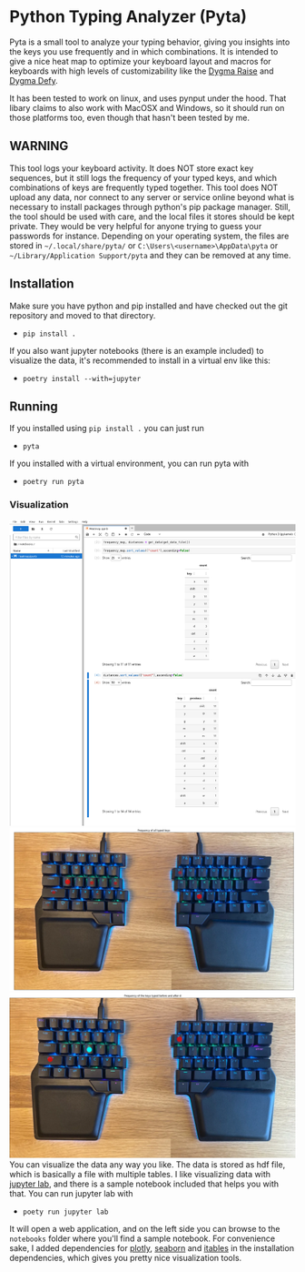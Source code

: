 # Python Typing Analyzer (Pyta)

Pyta is a small tool to analyze your typing behavior, giving you insights into the keys you use frequently and in which combinations. It is intended to give a nice heat map to optimize your keyboard layout and macros for keyboards with high levels of customizability like the [Dygma Raise](https://dygma.com/products/dygma-raise) and [Dygma Defy](https://dygma.com/pages/defy).

It has been tested to work on linux, and uses pynput under the hood. That libary claims to also work with MacOSX and Windows, so it should run on those platforms too, even though that hasn't been tested by me.

## WARNING
This tool logs your keyboard activity. It does NOT store exact key sequences, but it still logs the frequency of your typed keys, and which combinations of keys are frequently typed together. This tool does NOT upload any data, nor connect to any server or service online beyond what is necessary to install packages through python's pip package manager. Still, the tool should be used with care, and the local files it stores should be kept private. They would be very helpful for anyone trying to guess your passwords for instance. Depending on your operating system, the files are stored in `~/.local/share/pyta/` or `C:\Users\<username>\AppData\pyta` or `~/Library/Application Support/pyta` and they can be removed at any time.

## Installation
Make sure you have python and pip installed and have checked out the git repository and moved to that directory.

* `pip install .`

If you also want jupyter notebooks (there is an example included) to visualize the data, it's recommended to install in a virtual env like this:

* `poetry install --with=jupyter`

## Running
If you installed using `pip install .` you can just run
* `pyta`

If you installed with a virtual environment, you can run pyta with

* `poetry run pyta`

### Visualization
![Screenshot of a jupyter notebook showing the most frequent keystrokes and their preceding keystroke frequency](docs/notebook_screenshot.png "Notebook Screenshot")
![Frequency of typed keys overlaid on a keyboard](docs/frequency_map.png "Frequency of typed keys")
![Keys typed before and after D overlaid on a keyboard](docs/neighbours_of_d.png "Frequency of typed keys before and after D")
You can visualize the data any way you like. The data is stored as hdf file, which is basically a file with multiple tables. I like visualizing data with [jupyter lab](https://jupyter.org/),  and there is a sample notebook included that helps you with that. You can run jupyter lab with
* `poety run jupyter lab`

It will open a web application, and on the left side you can browse to the `notebooks` folder where you'll find a sample notebook. For convenience sake, I added dependencies for [plotly](https://plotly.com/python/), [seaborn](https://seaborn.pydata.org/) and [itables](https://github.com/mwouts/itables) in the installation dependencies, which gives you pretty nice visualization tools.


